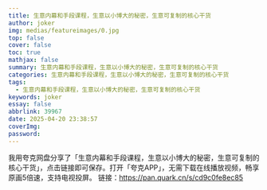 ```yaml
---
title: 生意内幕和手段课程，生意以小博大的秘密，生意可复制的核心干货
author: joker
img: medias/featureimages/0.jpg
top: false
cover: false
toc: true
mathjax: false
summary: 生意内幕和手段课程，生意以小博大的秘密，生意可复制的核心干货
categories: 生意内幕和手段课程，生意以小博大的秘密，生意可复制的核心干货
tags:
  - 生意内幕和手段课程，生意以小博大的秘密，生意可复制的核心干货
keywords: joker
essay: false
abbrlink: 39967
date: 2025-04-20 23:38:57
coverImg:
password:
---
```


我用夸克网盘分享了「生意内幕和手段课程，生意以小博大的秘密，生意可复制的核心干货」，点击链接即可保存。打开「夸克APP」，无需下载在线播放视频，畅享原画5倍速，支持电视投屏。
链接：https://pan.quark.cn/s/cd9c0fe8ec85
